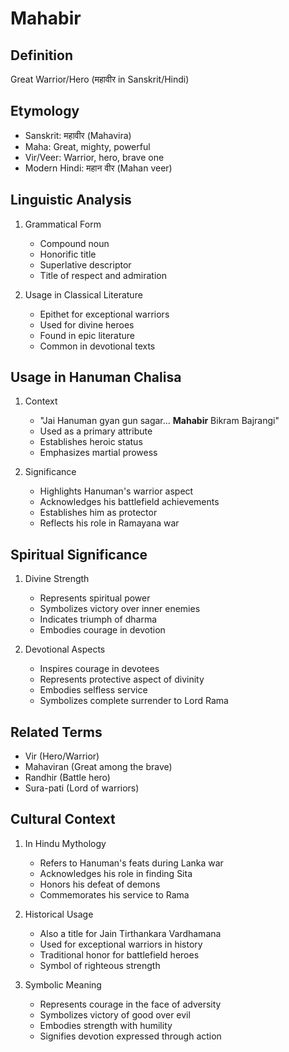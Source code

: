 # Mahabir

## Definition
Great Warrior/Hero (महावीर in Sanskrit/Hindi)

## Etymology
- Sanskrit: महावीर (Mahavira)
- Maha: Great, mighty, powerful
- Vir/Veer: Warrior, hero, brave one
- Modern Hindi: महान वीर (Mahan veer)

## Linguistic Analysis
1. Grammatical Form
   - Compound noun
   - Honorific title
   - Superlative descriptor
   - Title of respect and admiration

2. Usage in Classical Literature
   - Epithet for exceptional warriors
   - Used for divine heroes
   - Found in epic literature
   - Common in devotional texts

## Usage in Hanuman Chalisa
1. Context
   - "Jai Hanuman gyan gun sagar... **Mahabir** Bikram Bajrangi"
   - Used as a primary attribute
   - Establishes heroic status
   - Emphasizes martial prowess

2. Significance
   - Highlights Hanuman's warrior aspect
   - Acknowledges his battlefield achievements
   - Establishes him as protector
   - Reflects his role in Ramayana war

## Spiritual Significance
1. Divine Strength
   - Represents spiritual power
   - Symbolizes victory over inner enemies
   - Indicates triumph of dharma
   - Embodies courage in devotion

2. Devotional Aspects
   - Inspires courage in devotees
   - Represents protective aspect of divinity
   - Embodies selfless service
   - Symbolizes complete surrender to Lord Rama

## Related Terms
- Vir (Hero/Warrior)
- Mahaviran (Great among the brave)
- Randhir (Battle hero)
- Sura-pati (Lord of warriors)

## Cultural Context
1. In Hindu Mythology
   - Refers to Hanuman's feats during Lanka war
   - Acknowledges his role in finding Sita
   - Honors his defeat of demons
   - Commemorates his service to Rama

2. Historical Usage
   - Also a title for Jain Tirthankara Vardhamana
   - Used for exceptional warriors in history
   - Traditional honor for battlefield heroes
   - Symbol of righteous strength

3. Symbolic Meaning
   - Represents courage in the face of adversity
   - Symbolizes victory of good over evil
   - Embodies strength with humility
   - Signifies devotion expressed through action​​​​​​​​​​​​​​​​